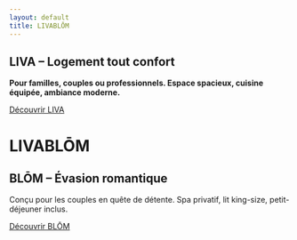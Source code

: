 ```yaml
---
layout: default
title: LIVABLŌM
---
```


<div class="relative flex flex-col md:flex-row h-screen w-screen overflow-hidden">

  <!-- Partie LIVA -->
<div class="w-full md:w-1/2 bg-cover bg-center flex flex-col items-center justify-center p-6 text-center text-black" style="background-image: url('{{ site.baseurl }}/assets/images/salon1.jpg');">
  <div class="bg-white/80 backdrop-blur-md p-6 rounded-lg shadow-lg max-w-sm">
    <h2 class="text-3xl font-bold mb-4">LIVA – Logement tout confort</h2>
    <p class="mb-6 text-lg font-semibold text-black">
      <strong>Pour familles, couples ou professionnels. Espace spacieux, cuisine équipée, ambiance moderne.</strong>
    </p>
    <a href="{{ site.baseurl }}/liva" class="bg-black text-white py-2 px-4 rounded hover:bg-gray-800">Découvrir LIVA</a>
  </div>
</div>


  <!-- Titre au centre -->
  <div class="absolute top-1/3 md:top-1/3 left-1/2 transform -translate-x-1/2 -translate-y-1/2 text-center z-10">
    <h1 class="text-4xl font-extrabold tracking-wide text-white drop-shadow-md">LIVABLŌM</h1>
  </div>

  <!-- Partie BLŌM -->
  <div class="w-full md:w-1/2 bg-cover bg-center text-white flex flex-col items-center justify-center p-6 text-center" style="background-image: url('{{ site.baseurl }}/assets/images/tableromantique.jpg');">
    <div class="bg-black/70 p-4 rounded-lg">
      <h2 class="text-3xl font-bold mb-4">BLŌM – Évasion romantique</h2>
      <p class="mb-6 text-lg max-w-xs">Conçu pour les couples en quête de détente. Spa privatif, lit king-size, petit-déjeuner inclus.</p>
      <a href="{{ site.baseurl }}/blom" class="bg-white text-black py-2 px-4 rounded hover:bg-gray-200">Découvrir BLŌM</a>
    </div>
  </div>

</div>

